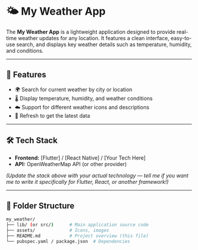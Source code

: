 # 🌤️ My Weather App

The **My Weather App** is a lightweight application designed to provide real-time weather updates for any location. It features a clean interface, easy-to-use search, and displays key weather details such as temperature, humidity, and conditions.

---

## 🚀 Features

- 🌍 Search for current weather by city or location
- 🌡️ Display temperature, humidity, and weather conditions
- ☁️ Support for different weather icons and descriptions
- 🔄 Refresh to get the latest data

---

## 🛠️ Tech Stack

- **Frontend:** [Flutter] / [React Native] / [Your Tech Here]
- **API:** OpenWeatherMap API (or other provider)

*(Update the stack above with your actual technology — tell me if you want me to write it specifically for Flutter, React, or another framework!)*

---

## 📁 Folder Structure

```bash
my_weather/
├── lib/ (or src/)      # Main application source code
├── assets/             # Icons, images
├── README.md           # Project overview (this file)
└── pubspec.yaml / package.json  # Dependencies
